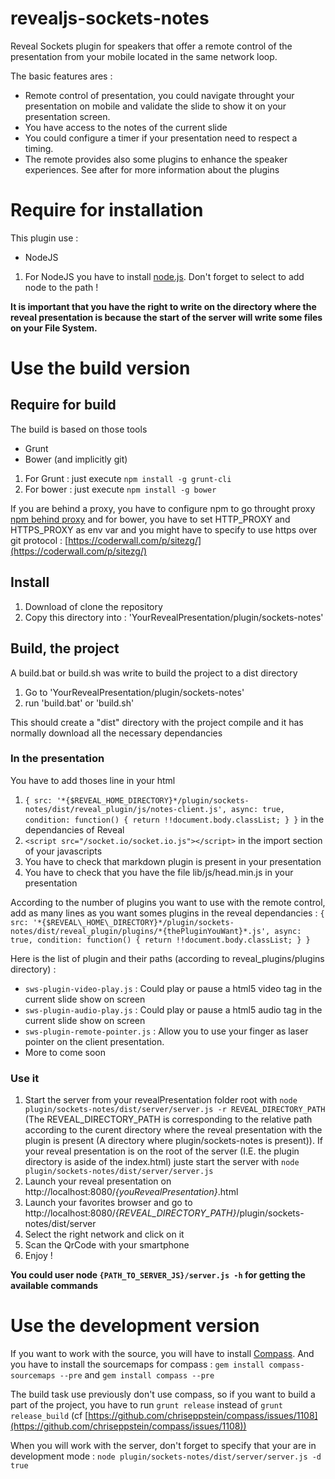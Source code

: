 revealjs-sockets-notes
======================

Reveal Sockets plugin for speakers that offer a remote control of the presentation from your mobile located in the same network loop.

The basic features ares : 

* Remote control of presentation, you could navigate throught your presentation on mobile and validate the slide to show it on your presentation screen.
* You have access to the notes of the current slide
* You could configure a timer if your presentation need to respect a timing.
* The remote provides also some plugins to enhance the speaker experiences. See after for more information about the plugins


# Require for installation

This plugin use : 

 * NodeJS
 

1. For NodeJS you have to install [node.js](http://nodejs.org/download/). Don't forget to select to add node to the path ! 


**It is important that you have the right to write on the directory where the reveal presentation is because the start of the server will write some files on your File System.**

# Use the build version

## Require for build

The build is based on those tools

 * Grunt
 * Bower (and implicitly git)

1. For Grunt : just execute ```npm install -g grunt-cli``` 
2. For bower : just execute ```npm install -g bower```

If you are behind a proxy, you have to configure npm to go throught proxy [npm behind proxy](http://jjasonclark.com/how-to-setup-node-behind-web-proxy) and for bower, you have to set HTTP\_PROXY and HTTPS\_PROXY as env var and you might have to specify to use https over git protocol : [https://coderwall.com/p/sitezg/](https://coderwall.com/p/sitezg/)

## Install

1. Download of clone the repository
2. Copy this directory into : 'YourRevealPresentation/plugin/sockets-notes'

## Build, the project

A build.bat or build.sh was write to build the project to a dist directory

1. Go to 'YourRevealPresentation/plugin/sockets-notes'
2. run 'build.bat' or 'build.sh'

This should create a "dist" directory with the project compile and it has normally download all the necessary dependancies


### In the presentation

You have to add thoses line in your html

1. ```{ src: '*{$REVEAL_HOME_DIRECTORY}*/plugin/sockets-notes/dist/reveal_plugin/js/notes-client.js', async: true, condition: function() { return !!document.body.classList; } }``` in the dependancies of Reveal
2. ```<script src="/socket.io/socket.io.js"></script>``` in the import section of your javascripts
3. You have to check that markdown plugin is present in your presentation
4. You have to check that you have the file lib/js/head.min.js in your presentation

According to the number of plugins you want to use with the remote control, add as many lines as you want somes plugins in the reveal dependancies : 
```{ src: '*{$REVEAL\_HOME\_DIRECTORY}*/plugin/sockets-notes/dist/reveal_plugin/plugins/*{thePluginYouWant}*.js', async: true, condition: function() { return !!document.body.classList; } }```

Here is the list of plugin and their paths (according to reveal\_plugins/plugins directory) : 

 * ```sws-plugin-video-play.js``` : Could play or pause a html5 video tag in the current slide show on screen
 * ```sws-plugin-audio-play.js``` : Could play or pause a html5 audio tag in the current slide show on screen
 * ```sws-plugin-remote-pointer.js``` : Allow you to use your finger as laser pointer on the client presentation.
 *  More to come soon

### Use it

1. Start the server from your revealPresentation folder root with ```node plugin/sockets-notes/dist/server/server.js -r REVEAL_DIRECTORY_PATH``` (The REVEAL\_DIRECTORY\_PATH is corresponding to the relative path according to the curent directory where the reveal presentation with the plugin is present (A directory where plugin/sockets-notes is present)). If your reveal presentation is on the root of the server (I.E. the plugin directory is aside of the index.html) juste start the server with ```node plugin/sockets-notes/dist/server/server.js```
2. Launch your reveal presentation on http://localhost:8080/*{youRevealPresentation}*.html
2. Launch your favorites browser and go to http://localhost:8080/*{REVEAL\_DIRECTORY\_PATH}*/plugin/sockets-notes/dist/server
3. Select the right network and click on it
4. Scan the QrCode with your smartphone
5. Enjoy ! 


**You could user node ```{PATH_TO_SERVER_JS}/server.js -h``` for getting the available commands**

# Use the development version

If you want to work with the source, you will have to install [Compass](http://compass-style.org/install/). And you have to install the sourcemaps for compass : ```gem install compass-sourcemaps --pre``` and ```gem install compass --pre```

The build task use previously don't use compass, so if you want to build a part of the project, you have to run ```grunt release``` instead of ```grunt release_build``` (cf [https://github.com/chriseppstein/compass/issues/1108](https://github.com/chriseppstein/compass/issues/1108))

When you will work with the server, don't forget to specify that your are in development mode : ```node plugin/sockets-notes/dist/server/server.js -d true```



